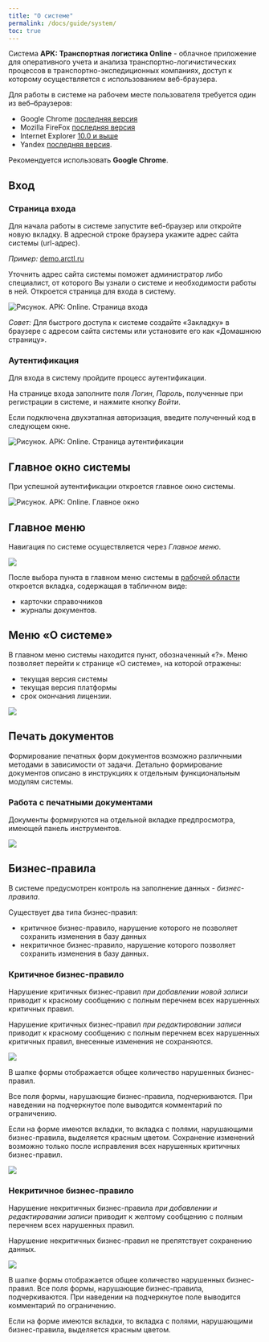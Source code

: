 ```yaml
---
title: "О системе"
permalink: /docs/guide/system/
toc: true
---
```


Система **АРК: Транспортная логистика Online** - облачное приложение для оперативного учета и анализа транспортно-логичистических процессов в транспортно-экспедиционных компаниях, доступ к которому осуществляется с использованием веб-браузера.

Для работы в системе на рабочем месте пользователя требуется один из веб–браузеров:
-   Google Chrome [последняя версия](http://www.google.com/chrome?hl=ru)
-   Mozilla FireFox [последняя версия](http://mozilla-russia.org/)
-   Internet Explorer [10.0 и выше](http://windows.microsoft.com/ru-RU/internet-explorer/downloads/ie)
-   Yandex [последняя версия](https://browser.yandex.ru/).

Рекомендуется использовать **Google Chrome**.

## Вход
### Страница входа
Для начала работы в системе запустите веб-браузер или откройте новую вкладку.
В адресной строке браузера укажите адрес сайта системы (url-адрес).

*Пример:* [demo.arctl.ru](https://demo.arctl.ru/)

Уточнить адрес сайта системы поможет администратор либо специалист, от которого Вы узнали о системе и необходимости работы в ней. Откроется страница для входа в систему.

![Рисунок. АРК: Online. Страница входа](/assets/images/arctl_sigini.png)

*Совет:* Для быстрого доступа к системе создайте «Закладку» в браузере с адресом сайта системы или установите его как «Домашнюю страницу».

### Аутентификация
Для входа в систему пройдите процесс аутентификации.

На странице входа заполните поля *Логин*, *Пароль*, полученные при регистрации в системе, и нажмите кнопку *Войти*.

Если подключена двухэтапная авторизация, введите полученный код в следующем окне.

![Рисунок. АРК: Online. Страница аутентификации](/assets/images/arctl_sigini_tfa.png)

## Главное окно системы
При успешной аутентификации откроется главное окно системы.

![Рисунок. АРК: Online. Главное окно](/assets/images/arctl_main_window.png)

## Главное меню
Навигация по системе осуществляется через *Главное меню*.

![](/assets/images/arctl_main_window_menu.png)

После выбора пункта в главном меню системы
в [рабочей области](/assets/images/work_window) откроется вкладка, содержащая в табличном виде:
-   карточки справочников
-   журналы документов.

## Меню «О системе»
В главном меню системы находится пункт, обозначенный «?».
Меню позволяет перейти к странице «О системе», на которой отражены:
-   текущая версия системы
-   текущая версия платформы
-   срок окончания лицензии.

![](/assets/images/help.png)

## Печать документов
Формирование печатных форм документов возможно различными методами в зависимости от задачи.
Детально формирование документов описано в инструкциях к отдельным функциональным модулям системы.

### Работа с печатными документами

Документы формируются на отдельной вкладке предпросмотра, имеющей панель инструментов.

![](/assets/images/Reporting.png)

## Бизнес-правила
В системе предусмотрен контроль на заполнение данных - *бизнес-правила*.

Существует два типа бизнес-правил:
-   критичное бизнес-правило, нарушение которого не позволяет сохранить изменения в базу данных
-   некритичное бизнес-правило, нарушение которого позволяет сохранить изменения в базу данных.

### Критичное бизнес-правило
Нарушение критичных бизнес-правил *при добавлении новой записи* приводит к красному сообщению с полным перечнем всех нарушенных критичных правил.

Нарушение критичных бизнес-правил *при редактировании записи* приводит к красному сообщению с полным перечнем всех нарушенных критичных правил, внесенные изменения не сохраняются.

![](/assets/images/rule.png)

В шапке формы отображается общее количество нарушенных бизнес-правил.

Все поля формы, нарушающие бизнес-правила, подчеркиваются. При наведении на подчеркнутое поле выводится комментарий по ограничению.

Если на форме имеются вкладки, то вкладка с полями, нарушающими бизнес-правила, выделяется красным цветом.
Сохранение изменений возможно только после исправления всех нарушенных критичных бизнес-правил.

![](/assets/images/rule1.png)

### Некритичное бизнес-правило
Нарушение некритичных бизнес-правила *при добавлении и редактировании записи* приводит к желтому сообщению с полным перечнем всех нарушенных правил.

Нарушение некритичных бизнес-правил не препятствует сохранению данных.

![](/assets/images/rule2.png)

В шапке формы отображается общее количество нарушенных бизнес-правил.
Все поля формы, нарушающие бизнес-правила, подчеркиваются. При наведении на подчеркнутое поле выводится комментарий по ограничению.

Если на форме имеются вкладки, то вкладка с полями, нарушающими бизнес-правила, выделяется красным цветом.
